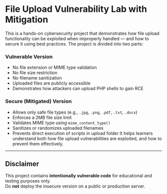 # File Upload Vulnerability Lab with Mitigation
This is a hands-on cybersecurity project that demonstrates how file upload functionality can be exploited when improperly handled — and how to secure it using best practices.
The project is divided into two parts:

###  Vulnerable Version
- No file extension or MIME type validation
- No file size restriction
- No filename sanitization
- Uploaded files are publicly accessible
- Demonstrates how attackers can upload PHP shells to gain RCE

###  Secure (Mitigated) Version
- Allows only safe file types (e.g., `.jpg`, `.png`, `.pdf`, `.txt`, `.docx`)
- Enforces a 2MB file size limit
- Validates MIME type using `mime_content_type()`
- Sanitizes or randomizes uploaded filenames
- Prevents direct execution of scripts in upload folder
It helps learners understand both how file upload vulnerabilities are exploited, and how to prevent them effectively.

---

##  Disclaimer

This project contains **intentionally vulnerable code** for educational and testing purposes only.  
Do **not** deploy the insecure version on a public or production server.



